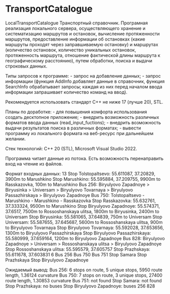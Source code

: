 # TransportCatalogue
LocalTransportCatalogue
Транспортный справочник.
Програмная реализация локального сервера, осуществляющего хранение и систематизацию маршрутов и остановок, вычисление протяженности маршрутов, предоставление информации об остановках (какие маршруты проходят через заправшиваемую остановку) и маршрутах (количество остановок, количество уникальных остановок, протяженность маршрута, отношение фактической длины маршрута к географическому расстоянию), путем обработки, поиска и выдачи строковых данных.

Типы запросов к программе: - запрос на добавление данных; - запрос информации (функция AddInfo добавляет данные в справочник, функция SearchInfo обрабатывает запросы; каждая из них перед началом ввода информации запрашивает количество команд на ввод).
 
Рекомендуется использовать стандарт C++ не ниже 17 (лучше 20), STL.

Планы по доработке: - для повышения комфорта использования создать десктопное приложение; - внедрить возможность различных форматов ввода данных (read_input_fuctions); - внедрить возможность выдачи результатов поиска в различных форматах; - вывести программу из локального формата на веб-ресурс при дальнейшем желании.

Стек технологий: C++ 20 (STL), Microsoft Visual Studio 2022.

Программа читает данные из потока. Есть возможность перенаправить вход на чтение из файлов.

Формат входных данных:
13
Stop Tolstopaltsevo: 55.611087, 37.20829, 3900m to Marushkino
Stop Marushkino: 55.595884, 37.209755, 9900m to Rasskazovka, 100m to Marushkino
Bus 256: Biryulyovo Zapadnoye > Biryusinka > Universam > Biryulyovo Tovarnaya > Biryulyovo Passazhirskaya > Biryulyovo Zapadnoye
Bus 750: Tolstopaltsevo - Marushkino - Marushkino - Rasskazovka
Stop Rasskazovka: 55.632761, 37.333324, 9500m to Marushkino
Stop Biryulyovo Zapadnoye: 55.574371, 37.6517, 7500m to Rossoshanskaya ulitsa, 1800m to Biryusinka, 2400m to Universam
Stop Biryusinka: 55.581065, 37.64839, 750m to Universam
Stop Universam: 55.587655, 37.645687, 5600m to Rossoshanskaya ulitsa, 900m to Biryulyovo Tovarnaya
Stop Biryulyovo Tovarnaya: 55.592028, 37.653656, 1300m to Biryulyovo Passazhirskaya
Stop Biryulyovo Passazhirskaya: 55.580999, 37.659164, 1200m to Biryulyovo Zapadnoye
Bus 828: Biryulyovo Zapadnoye > Universam > Rossoshanskaya ulitsa > Biryulyovo Zapadnoye
Stop Rossoshanskaya ulitsa: 55.595579, 37.605757
Stop Prazhskaya: 55.611678, 37.603831
6
Bus 256
Bus 750
Bus 751
Stop Samara
Stop Prazhskaya
Stop Biryulyovo Zapadnoye

Ожидаемый вывод: 
Bus 256: 6 stops on route, 5 unique stops, 5950 route length, 1.36124 curvature
Bus 750: 7 stops on route, 3 unique stops, 27400 route length, 1.30853 curvature
Bus 751: not found
Stop Samara: not found
Stop Prazhskaya: no buses
Stop Biryulyovo Zapadnoye: buses 256 828 
